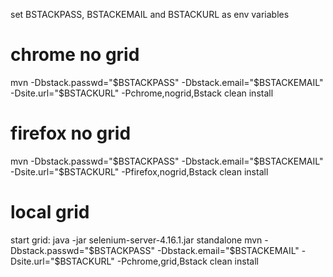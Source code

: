 set BSTACKPASS, BSTACKEMAIL and BSTACKURL as env variables
# chrome no grid
mvn -Dbstack.passwd="$BSTACKPASS" -Dbstack.email="$BSTACKEMAIL" -Dsite.url="$BSTACKURL" -Pchrome,nogrid,Bstack clean install
# firefox no grid
mvn -Dbstack.passwd="$BSTACKPASS" -Dbstack.email="$BSTACKEMAIL" -Dsite.url="$BSTACKURL" -Pfirefox,nogrid,Bstack clean install
# local grid
start grid: java -jar selenium-server-4.16.1.jar standalone
mvn -Dbstack.passwd="$BSTACKPASS" -Dbstack.email="$BSTACKEMAIL" -Dsite.url="$BSTACKURL" -Pchrome,grid,Bstack clean install
